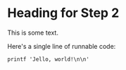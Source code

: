 # Heading for Step 2

This is some text.

Here's a single line of runnable code:

`printf 'Jello, world!\n\n'`

